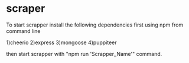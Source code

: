 # scraper

To start scrapper install the following dependencies first using npm from command line

1)cheerio
2)express
3)mongoose
4)puppiteer

then start scrapper with "npm run 'Scrapper_Name'" command.
